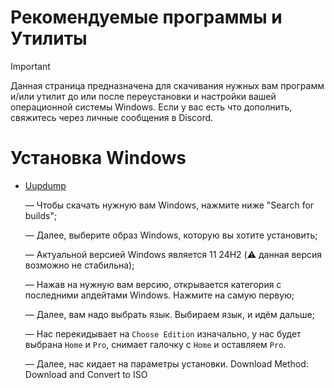 # Рекомендуемые программы и Утилиты
> [!IMPORTANT]
> Данная страница предназначена для скачивания нужных вам программ и/или утилит до или после переустановки и настройки вашей операционной системы Windows. Если у вас есть что дополнить, свяжитесь через личные сообщения в Discord.

# Установка Windows
- [Uupdump](https://uupdump.net/)

  — Чтобы скачать нужную вам Windows, нажмите ниже "Search for builds";

  — Далее, выберите образ Windows, которую вы хотите установить;

  — Актуальной версией Windows является 11 24H2 (⚠️ данная версия возможно не стабильна);

  — Нажав на нужную вам версию, открывается категория с последними апдейтами Windows. Нажмите на самую первую;
  
  — Далее, вам надо выбрать язык. Выбираем язык, и идём дальше;

  — Нас перекидывает на `Choose Edition` изначально, у нас будет выбрана `Home` и `Pro`, снимает галочку с `Home` и оставляем `Pro`.

  — Далее, нас кидает на параметры установки. Download Method: Download and Convert to ISO 

